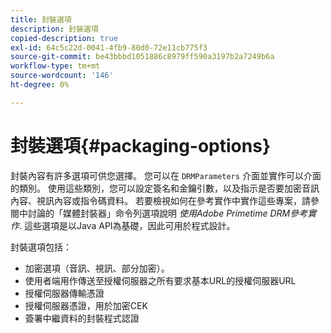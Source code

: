 ```yaml
---
title: 封裝選項
description: 封裝選項
copied-description: true
exl-id: 64c5c22d-0041-4fb9-80d0-72e11cb775f3
source-git-commit: be43bbbd1051886c8979ff590a3197b2a7249b6a
workflow-type: tm+mt
source-wordcount: '146'
ht-degree: 0%

---
```


# 封裝選項{#packaging-options}

封裝內容有許多選項可供您選擇。 您可以在 `DRMParameters` 介面並實作可以介面的類別。 使用這些類別，您可以設定簽名和金鑰引數，以及指示是否要加密音訊內容、視訊內容或指令碼資料。 若要檢視如何在參考實作中實作這些專案，請參閱中討論的「媒體封裝器」命令列選項說明 *使用Adobe Primetime DRM參考實作*. 這些選項是以Java API為基礎，因此可用於程式設計。

封裝選項包括：

* 加密選項（音訊、視訊、部分加密）。
* 使用者端用作傳送至授權伺服器之所有要求基本URL的授權伺服器URL
* 授權伺服器傳輸憑證
* 授權伺服器憑證，用於加密CEK
* 簽署中繼資料的封裝程式認證
